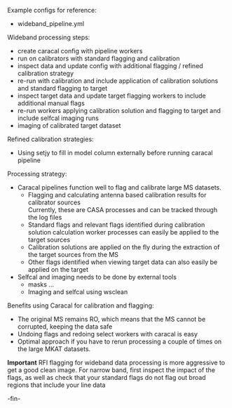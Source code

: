 Example configs for reference:
* wideband_pipeline.yml

Wideband processing steps:
* create caracal config with pipeline workers
* run on calibrators with standard flagging and calibration
* inspect data and update config with additional flagging / refined calibration strategy
* re-run with calibration and include application of calibration solutions and standard flagging to target
* inspect target data and update target flagging workers to include additional manual flags
* re-run workers applying calibration solution and flagging to target and include selfcal imaging runs
* imaging of calibrated target dataset 

Refined calibration strategies:
* Using setjy to fill in model column externally before running caracal pipeline

Processing strategy:
* Caracal pipelines function well to flag and calibrate large MS datasets.
  * Flagging and calculating antenna based calibration results for calibrator sources    
Currently, these are CASA processes and can be tracked through the log files
  * Standard flags and relevant flags identified during calibration solution calculation worker
  processes can easily be applied to the target sources
  * Calibration solutions are applied on the fly during the extraction of the target sources from the MS
  * Other flags identified when viewing target data can also easily be applied on the target
* Selfcal and imaging needs to be done by external tools
  * masks ...
  * Imaging and selfcal using wsclean

Benefits using Caracal for calibration and flagging:
* The original MS remains RO, which means that the MS cannot be corrupted, keeping the data safe
* Undoing flags and redoing select workers with caracal is easy
* Optimal approach if you have to rerun processing a couple of times on the large MKAT datasets.

**Important**
RFI flagging for wideband data processing is more aggressive to get a good clean image.
For narrow band, first inspect the impact of the flags, as well as check that your standard flags do
not flag out broad regions that include your line data

-fin-
